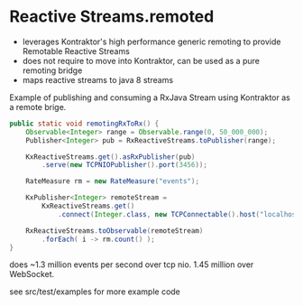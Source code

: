 # Reactive Streams.remoted

* leverages Kontraktor's high performance generic remoting to provide Remotable Reactive Streams
* does not require to move into Kontraktor, can be used as a pure remoting bridge
* maps reactive streams to java 8 streams

Example of publishing and consuming a RxJava Stream using Kontraktor as a remote brige.

```java
public static void remotingRxToRx() {
    Observable<Integer> range = Observable.range(0, 50_000_000);
    Publisher<Integer> pub = RxReactiveStreams.toPublisher(range);

    KxReactiveStreams.get().asRxPublisher(pub)
        .serve(new TCPNIOPublisher().port(3456));

    RateMeasure rm = new RateMeasure("events");

    KxPublisher<Integer> remoteStream =
        KxReactiveStreams.get()
            .connect(Integer.class, new TCPConnectable().host("localhost").port(3456));

    RxReactiveStreams.toObservable(remoteStream)
        .forEach( i -> rm.count() );
}
```

does ~1.3 million events per second over tcp nio. 1.45 million over WebSocket.

see src/test/examples for more example code
